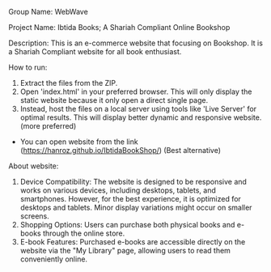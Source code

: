 Group Name: WebWave

Project Name: Ibtida Books; A Shariah Compliant Online Bookshop

Description: This is an e-commerce website that focusing on Bookshop.
             It is a Shariah Compliant website for all book
             enthusiast.

How to run:
1. Extract the files from the ZIP.
2. Open 'index.html' in your preferred browser. This will only
   display the static website because it only open a direct
   single page.
3. Instead, host the files on a local server using tools like
   'Live Server' for optimal results. This will display better
   dynamic and responsive website. (more preferred)

* You can open website from the link (https://hanroz.github.io/IbtidaBookShop/) (Best alternative)

About website:
1. Device Compatibility: The website is designed to be responsive and works on various devices, including desktops, tablets, and smartphones. However, for the best experience, it is optimized for desktops and tablets. Minor display variations might occur on smaller screens.
2. Shopping Options: Users can purchase both physical books and e-books through the online store.
3. E-book Features: Purchased e-books are accessible directly on the website via the "My Library" page, allowing users to read them conveniently online.
